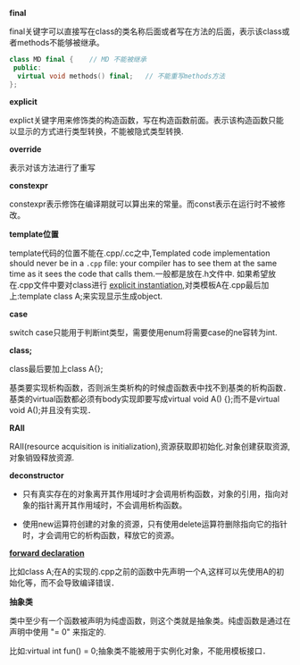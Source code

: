 **final**

final关键字可以直接写在class的类名称后面或者写在方法的后面，表示该class或者methods不能够被继承。

```c++
class MD final {    // MD 不能被继承
 public:
  virtual void methods() final;   // 不能重写methods方法
};
```



**explicit**

explict关键字用来修饰类的构造函数，写在构造函数前面。表示该构造函数只能以显示的方式进行类型转换，不能被隐式类型转换.



**override**

表示对该方法进行了重写



**constexpr**

constexpr表示修饰在编译期就可以算出来的常量。而const表示在运行时不被修改。



**template位置**

template代码的位置不能在.cpp/.cc之中,Templated code implementation should never be in a `.cpp` file: your compiler has to see them at the same time as it sees the code that calls them.一般都是放在.h文件中. 如果希望放在.cpp文件中要对class进行 [explicit instantiation](http://www.cplusplus.com/articles/1C75fSEw/),对类模板A<int>在.cpp最后加上:template class A<int>;来实现显示生成object.



**case**

switch case只能用于判断int类型，需要使用enum将需要case的ne容转为int.



**class;**

class最后要加上class A{};

基类要实现析构函数，否则派生类析构的时候虚函数表中找不到基类的析构函数．基类的virtual函数都必须有body实现即要写成virtual void A() {};而不是virtual void A();并且没有实现．



**RAII**

RAII(resource acquisition is initialization),资源获取即初始化.对象创建获取资源,对象销毁释放资源.



**deconstructor**

* 只有真实存在的对象离开其作用域时才会调用析构函数，对象的引用，指向对象的指针离开其作用域时，不会调用析构函数。

* 使用new运算符创建的对象的资源，只有使用delete运算符删除指向它的指针时，才会调用它的析构函数，释放它的资源。



**[forward declaration](https://stackoverflow.com/questions/4757565/what-are-forward-declarations-in-c)**

比如class A;在A的实现的.cpp之前的函数中先声明一个A,这样可以先使用A的初始化等，而不会导致编译错误．



**抽象类**

类中至少有一个函数被声明为纯虚函数，则这个类就是抽象类。纯虚函数是通过在声明中使用 "= 0" 来指定的.

比如:virtual int fun() = 0;抽象类不能被用于实例化对象，不能用模板接口．